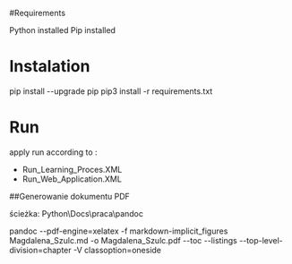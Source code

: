 #Requirements 

Python installed
Pip installed

# Instalation 

pip install --upgrade pip
pip3 install -r requirements.txt

# Run
apply run according to :

- Run_Learning_Proces.XML
- Run_Web_Application.XML

##Generowanie dokumentu PDF

ścieżka: Python\Docs\praca\pandoc

pandoc --pdf-engine=xelatex -f markdown-implicit_figures  Magdalena_Szulc.md -o Magdalena_Szulc.pdf  --toc --listings  --top-level-division=chapter -V classoption=oneside 
